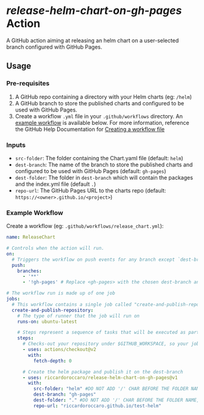 # *release-helm-chart-on-gh-pages* Action
A GitHub action aiming at releasing an helm chart on a user-selected branch configured with GitHub Pages.

## Usage

### Pre-requisites

1. A GitHub repo containing a directory with your Helm charts (eg: `/helm`)
1. A GitHub branch to store the published charts and configured to be used with GitHub Pages.
1. Create a workflow `.yml` file in your `.github/workflows` directory. An [example workflow](#example-workflow) is available below.
  For more information, reference the GitHub Help Documentation for [Creating a workflow file](https://help.github.com/en/articles/configuring-a-workflow#creating-a-workflow-file)

### Inputs
- `src-folder`: The folder containing the Chart.yaml file (default: `helm`)
- `dest-branch`: The name of the branch to store the published charts and configured to be used with GitHub Pages (default: `gh-pages`)
- `dest-folder`: The folder in `dest-branch` which will contain the packages and the index.yml file (default `.`)
- `repo-url`: The GitHub Pages URL to the charts repo (default: `https://<owner>.github.io/<project>`)

### Example Workflow

Create a workflow (eg: `.github/workflows/release_chart.yml`):

```yaml
name: ReleaseChart

# Controls when the action will run. 
on:
  # Triggers the workflow on push events for any branch except `dest-branch`
  push:
    branches:
      - '**'
      - '!gh-pages' # Replace <gh-pages> with the chosen dest-branch and leave the "!" char

# The workflow run is made up of one job
jobs:
  # This workflow contains a single job called "create-and-publish-repository"
  create-and-publish-repository:
    # The type of runner that the job will run on
    runs-on: ubuntu-latest

    # Steps represent a sequence of tasks that will be executed as part of the job
    steps:
      # Checks-out your repository under $GITHUB_WORKSPACE, so your job can access it
      - uses: actions/checkout@v2
        with:
          fetch-depth: 0

      # Create the helm package and publish it on the dest-branch
      - uses: riccardoroccaro/release-helm-chart-on-gh-pages@v1
        with:
          src-folder: "helm" #DO NOT ADD '/' CHAR BEFORE THE FOLDER NAME, just after if needed
          dest-branch: "gh-pages"
          dest-folder: "." #DO NOT ADD '/' CHAR BEFORE THE FOLDER NAME, just after if needed
          repo-url: "riccardoroccaro.github.io/test-helm"
```
